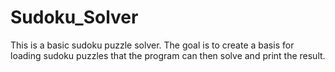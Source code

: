 # Sudoku_Solver

This is a basic sudoku puzzle solver. The goal is to create a basis for loading sudoku puzzles that the program can then solve and print the result. 

